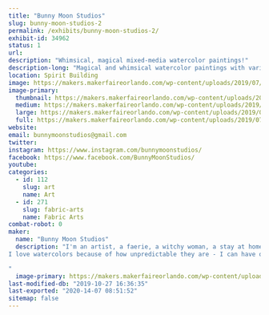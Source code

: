 ```yaml
---
title: "Bunny Moon Studios"
slug: bunny-moon-studios-2
permalink: /exhibits/bunny-moon-studios-2/
exhibit-id: 34962
status: 1
url: 
description: "Whimsical, magical mixed-media watercolor paintings!"
description-long: "Magical and whimsical watercolor paintings with various mixed-media elements added - beads, crystals, dried flowers...whatever I can find!"
location: Spirit Building
image: https://makers.makerfaireorlando.com/wp-content/uploads/2019/07/54799889_778800015823422_5279456916450312192_n.jpg
image-primary:
  thumbnail: https://makers.makerfaireorlando.com/wp-content/uploads/2019/07/54799889_778800015823422_5279456916450312192_n-150x150.jpg
  medium: https://makers.makerfaireorlando.com/wp-content/uploads/2019/07/54799889_778800015823422_5279456916450312192_n-300x300.jpg
  large: https://makers.makerfaireorlando.com/wp-content/uploads/2019/07/54799889_778800015823422_5279456916450312192_n.jpg
  full: https://makers.makerfaireorlando.com/wp-content/uploads/2019/07/54799889_778800015823422_5279456916450312192_n.jpg
website: 
email: bunnymoonstudios@gmail.com
twitter: 
instagram: https://www.instagram.com/bunnymoonstudios/
facebook: https://www.facebook.com/BunnyMoonStudios/
youtube: 
categories:
  - id: 112
    slug: art
    name: Art
  - id: 271
    slug: fabric-arts
    name: Fabric Arts
combat-robot: 0
maker:
  name: "Bunny Moon Studios"
  description: "I'm an artist, a faerie, a witchy woman, a stay at home mama.  I love wildflowers, thunderstorms, rainbows, sparkles.  I'm an avid reader, I play video games, and I love getting outside as much as possible with my kids.  
I love watercolors because of how unpredictable they are - I can have one thing in mind, but the paints might have something totally different!  And that's part of the magic for me - art has such a voice of its own, and I love seeing what my paintings have to show me both along the way, and once they are done.

"
  image-primary: https://makers.makerfaireorlando.com/wp-content/uploads/2018/07/36907527_10156412459677649_5584299551793086464_n.jpg
last-modified-db: "2019-10-27 16:36:35"
last-exported: "2020-14-07 08:51:52"
sitemap: false
---
```

